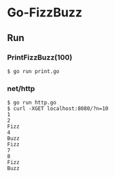 # Go-FizzBuzz

## Run

### PrintFizzBuzz(100)

```
$ go run print.go
```


### net/http

```
$ go run http.go
$ curl -XGET localhost:8080/?n=10
1
2
Fizz
4
Buzz
Fizz
7
8
Fizz
Buzz
```


